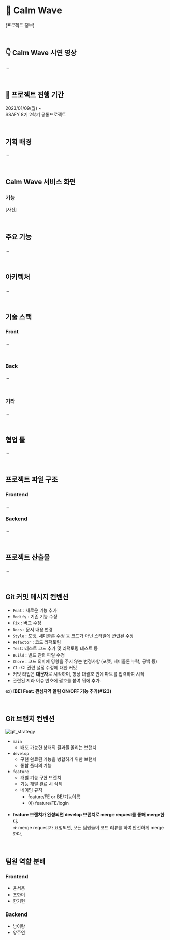 # 🌊 **Calm Wave**
(프로젝트 정보)

<br>

## 👇 **Calm Wave 시연 영상**
...

<br>

## 📅 **프로젝트 진행 기간**
2023/01/09(월) ~ <br>
SSAFY 8기 2학기 공통프로젝트

<br>

## **기획 배경**
...

<br>

## **Calm Wave 서비스 화면**
### **기능**
[사진]

<br>

## **주요 기능**
...

<br>

## **아키텍처**
...

<br>

## **기술 스택**
### **Front**
...

<br>

### **Back**
...

<br>

### **기타**
...

<br>

## **협업 툴**
...

<br>

## **프로젝트 파일 구조**
### **Frontend**
...
### **Backend**
...

<br>

## **프로젝트 산출물**
...

<br>

## **Git 커밋 메시지 컨벤션**
- `Feat` : 새로운 기능 추가
- `Modify` : 기존 기능 수정
- `Fix` : 버그 수정
- `Docs` : 문서 내용 변경
- `Style` : 포맷, 세미콜론 수정 등 코드가 아닌 스타일에 관련된 수정
- `Refactor` : 코드 리팩토링
- `Test`: 테스트 코드 추가 및 리팩토링 테스트 등
- `Build` : 빌드 관련 파일 수정
- `Chore` : 코드 의미에 영향을 주지 않는 변경사항 (포맷, 세미콜론 누락, 공백 등)
- `CI` : CI 관련 설정 수정에 대한 커밋
- 커밋 타입은 **대문자**로 시작하며, 항상 대괄호 안에 파트를 입력하여 시작
- 관련된 지라 이슈 번호에 괄호를 붙여 뒤에 추가.

ex) **[BE] Feat: 관심지역 알림 ON/OFF 기능 추가(#123)**

<br>

## **Git 브랜치 컨벤션**
![git_strategy](https://user-images.githubusercontent.com/52191425/212794379-54373f74-67f6-4ec9-ace0-723e8de33c31.png)
- `main`
    - 배포 가능한 상태의 결과물 올리는 브랜치
- `develop`
    - 구현 완료된 기능을 병합하기 위한 브랜치
    - 통합 폴더의 기능
- `feature`
    - 개별 기능 구현 브랜치
    - 기능 개발 완료 시 삭제
    - 네이밍 규칙 
      - feature/FE or BE/기능이름
      - 예) feature/FE/login
<br><br>
- **feature 브랜치가 완성되면 develop 브랜치로 merge request를 통해 merge한다.**<br>
⇒ merge request가 요청되면, 모든 팀원들이 코드 리뷰를 하여 안전하게 merge한다.

<br>

## **팀원 역할 분배**
### **Frontend**
- 윤서용
- 조한이
- 한기현

### **Backend**
- 남이랑
- 양주연